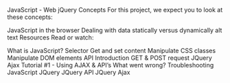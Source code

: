 JavaScript - Web jQuery
Concepts
For this project, we expect you to look at these concepts:

JavaScript in the browser
Dealing with data statically versus dynamically alt text
Resources
Read or watch:

What is JavaScript?
Selector
Get and set content
Manipulate CSS classes
Manipulate DOM elements
API
Introduction
GET & POST request
JQuery Ajax Tutorial #1 - Using AJAX & API’s
What went wrong? Troubleshooting JavaScript
JQuery
JQuery API
JQuery Ajax
